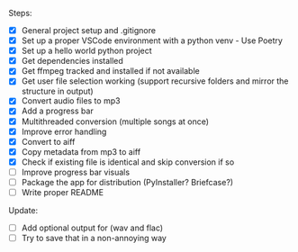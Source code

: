 Steps:
- [x] General project setup and .gitignore
- [x] Set up a proper VSCode environment with a python venv - Use Poetry
- [x] Set up a hello world python project
- [x] Get dependencies installed
- [x] Get ffmpeg tracked and installed if not available
- [x] Get user file selection working (support recursive folders and mirror the structure in output)
- [x] Convert audio files to mp3
- [x] Add a progress bar
- [x] Multithreaded conversion (multiple songs at once)
- [x] Improve error handling
- [x] Convert to aiff
- [x] Copy metadata from mp3 to aiff
- [x] Check if existing file is identical and skip conversion if so
- [ ] Improve progress bar visuals
- [ ] Package the app for distribution (PyInstaller? Briefcase?)
- [ ] Write proper README

Update:
- [ ] Add optional output for (wav and flac)
- [ ] Try to save that in a non-annoying way
